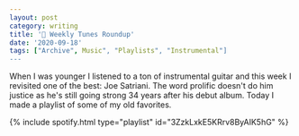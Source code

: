 ```yaml
---
layout: post
category: writing
title: '🎵 Weekly Tunes Roundup'
date: '2020-09-18'
tags: ["Archive", Music", "Playlists", "Instrumental"]
---
```


When I was younger I listened to a ton of instrumental guitar and this week I revisited one of the best: Joe Satriani. The word prolific doesn't do him justice as he's still going strong 34 years after his debut album. Today I made a playlist of some of my old favorites.

{% include spotify.html type="playlist" id="3ZzkLxkE5KRrv8ByAIK5hG" %}